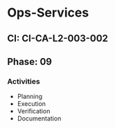 # Ops-Services

## CI: CI-CA-L2-003-002
## Phase: 09

### Activities
- Planning
- Execution
- Verification
- Documentation
